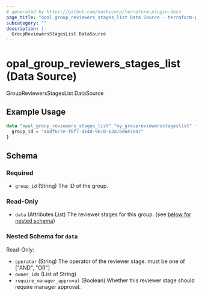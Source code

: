```yaml
---
# generated by https://github.com/hashicorp/terraform-plugin-docs
page_title: "opal_group_reviewers_stages_list Data Source - terraform-provider-opal"
subcategory: ""
description: |-
  GroupReviewersStagesList DataSource
---
```


# opal_group_reviewers_stages_list (Data Source)

GroupReviewersStagesList DataSource

## Example Usage

```terraform
data "opal_group_reviewers_stages_list" "my_groupreviewersstageslist" {
  group_id = "48df6c7e-f0f7-414d-9610-63a76d6e7aa7"
}
```

<!-- schema generated by tfplugindocs -->
## Schema

### Required

- `group_id` (String) The ID of the group.

### Read-Only

- `data` (Attributes List) The reviewer stages for this group. (see [below for nested schema](#nestedatt--data))

<a id="nestedatt--data"></a>
### Nested Schema for `data`

Read-Only:

- `operator` (String) The operator of the reviewer stage. must be one of ["AND", "OR"]
- `owner_ids` (List of String)
- `require_manager_approval` (Boolean) Whether this reviewer stage should require manager approval.


